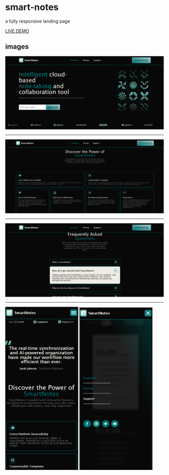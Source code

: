 # smart-notes
a fully responsive landing page

[LIVE DEMO](https://parsa-sbg.github.io/smart-notes/)

## images

<img src="./images/readmeImages/Screenshot 2024-08-06 173452.png" />

<hr/>

<img src="./images/readmeImages/Screenshot 2024-08-06 173514.png" />

<hr/>

<img src="./images/readmeImages/Screenshot 2024-08-06 173634.png" />

<hr/>

<img src="./images/readmeImages/Screenshot 2024-08-06 173538.png" width="46%" />
<img src="./images/readmeImages/Screenshot 2024-08-06 173602.png" width="46%" />